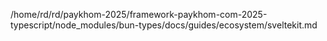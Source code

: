 /home/rd/rd/paykhom-2025/framework-paykhom-com-2025-typescript/node_modules/bun-types/docs/guides/ecosystem/sveltekit.md